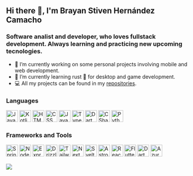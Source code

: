 ## Hi there 👋, I'm Brayan Stiven Hernández Camacho
### Software analist and developer, who loves fullstack development. Always learning and practicing new upcoming tecnologies.

- 🔭 I’m currently working on some personal projects involving mobile and web development.
- 🌱 I’m currently learning rust 🦀 for desktop and game development.
- 💻 All my projects can be found in my [repositories](https://github.com/AxonDesigns?tab=repositories).

### Languages
<div class="display:flex;flex-direction:row;row-gap:16px;">
  <img src="https://svgl.app/library/java.svg" alt="Java" width="32" height="32"/>
  <img src="https://svgl.app/library/kotlin.svg" alt="Kotlin" width="32" height="32"/>
  <img src="https://svgl.app/library/html5.svg" alt="HTML5" width="32" height="32"/>
  <img src="https://svgl.app/library/css.svg" alt="CSS" width="32" height="32"/>
  <img src="https://svgl.app/library/javascript.svg" alt="Javascript" width="32" height="32"/>
  <img src="https://svgl.app/library/typescript.svg" alt="Typescript" width="32" height="32"/>
  <img src="https://svgl.app/library/dart.svg" alt="Dart" width="32" height="32"/>
  <img src="https://svgl.app/library/csharp.svg" alt="CSharp" width="32" height="32"/>
  <img src="https://svgl.app/library/python.svg" alt="Python" width="32" height="32"/>
</div>

### Frameworks and Tools
<div class="display:flex;flex-direction:row;row-gap:16px;">
  <img src="https://svgl.app/library/spring.svg" alt="Spring Boot" width="32" height="32"/>
  <img src="https://svgl.app/library/nodejs.svg" alt="Node JS" width="32" height="32"/>
  <img src="https://svgl.app/library/expressjs_dark.svg" alt="Express JS" width="32" height="32"/>
  <img src="https://svgl.app/library/drizzle-orm_dark.svg" alt="Drizzle ORM" width="32" height="32"/>
  <img src="https://svgl.app/library/tailwindcss.svg" alt="Tailwind CSS" width="32" height="32"/>
  <img src="https://svgl.app/library/nextjs_icon_dark.svg" alt="Next JS" width="32" height="32"/>
  <img src="https://svgl.app/library/svelte.svg" alt="Svelte" width="32" height="32"/>
  <img src="https://svgl.app/library/astro_dark.svg" alt="Astro" width="32" height="32"/>
  <img src="https://svgl.app/library/react.svg" alt="React" width="32" height="32"/>
  <img src="https://svgl.app/library/flutter.svg" alt="Flutter" width="32" height="32"/>
  <img src="https://dartfrog.vgv.dev/img/logo.svg" alt="Dart Frog" width="32" height="32"/>
  <img src="https://svgl.app/library/azure.svg" alt="Azure" width="32" height="32"/>
</div>
<br>
<img align="center" src="https://github-readme-stats.vercel.app/api/top-langs/?username=AxonDesigns&hide_progress=true&theme=dark&bg_color=0d1117&border_color=3d444d" />
